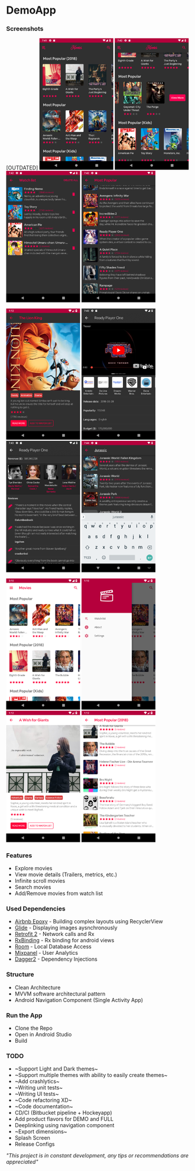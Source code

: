 # DemoApp

### Screenshots
[OUTDATED]
<img src="https://github.com/RoudyK/DemoApp/blob/master/screenshots/1.png" width="200"> <img src="https://github.com/RoudyK/DemoApp/blob/master/screenshots/2.png" width="200"> <img src="https://github.com/RoudyK/DemoApp/blob/master/screenshots/3.png" width="200"> <img src="https://github.com/RoudyK/DemoApp/blob/master/screenshots/4.png" width="200">

<img src="https://github.com/RoudyK/DemoApp/blob/master/screenshots/5.png" width="200"> <img src="https://github.com/RoudyK/DemoApp/blob/master/screenshots/6.png" width="200"> <img src="https://github.com/RoudyK/DemoApp/blob/master/screenshots/7.png" width="200"> <img src="https://github.com/RoudyK/DemoApp/blob/master/screenshots/8.png" width="200">

<img src="https://github.com/RoudyK/DemoApp/blob/master/screenshots/9.png" width="200"> <img src="https://github.com/RoudyK/DemoApp/blob/master/screenshots/10.png" width="200"> <img src="https://github.com/RoudyK/DemoApp/blob/master/screenshots/11.png" width="200"> <img src="https://github.com/RoudyK/DemoApp/blob/master/screenshots/12.png" width="200">

### Features
- Explore movies
- View movie details (Trailers, metrics, etc.)
- Infinite scroll movies
- Search movies
- Add/Remove movies from watch list

### Used Dependencies
- [Airbnb Epoxy](https://github.com/airbnb/epoxy) - Building complex layouts using RecyclerView
- [Glide](https://github.com/bumptech/glide) - Displaying images aysnchronously
- [Retrofit 2](https://github.com/square/retrofit) - Network calls and Rx
- [RxBinding](https://github.com/JakeWharton/RxBinding) - Rx binding for android views
- [Room](https://developer.android.com/topic/libraries/architecture/room) - Local Database Access
- [Mixpanel](https://github.com/mixpanel/mixpanel-android) - User Analytics
- [Dagger2](https://github.com/google/dagger) - Dependency Injections

### Structure
- Clean Architecture
- MVVM software architectural pattern
- Android Navigation Component (Single Activity App)

### Run the App
- Clone the Repo
- Open in Android Studio
- Build

### TODO
- ~Support Light and Dark themes~
- ~Support multiple themes with ability to easily create themes~
- ~Add crashlytics~
- ~Writing unit tests~
- ~Writing UI tests~
- ~Code refactoring XD~
- ~Code documentation~
- CD/CI (Bitbucket pipeline + Hockeyapp)
- Add product flavors for DEMO and FULL
- Deeplinking using navigation component
- ~Export dimensions~
- Splash Screen
- Release Configs

*"This project is in constant development, any tips or recommendations are appreciated"*
